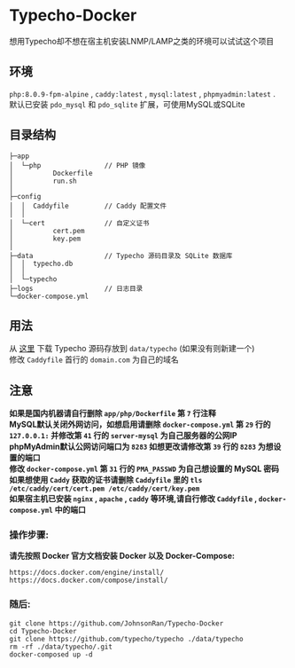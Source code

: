 # Typecho-Docker

想用Typecho却不想在宿主机安装LNMP/LAMP之类的环境可以试试这个项目

## 环境
`php:8.0.9-fpm-alpine` , `caddy:latest` , `mysql:latest` , `phpmyadmin:latest` .  
默认已安装 `pdo_mysql` 和 `pdo_sqlite` 扩展，可使用MySQL或SQLite

## 目录结构
```
├─app
│  └─php                // PHP 镜像
│          Dockerfile
│          run.sh
│
├─config
│  │  Caddyfile         // Caddy 配置文件
│  │
│  └─cert               // 自定义证书
│          cert.pem
│          key.pem
│
├─data                  // Typecho 源码目录及 SQLite 数据库
│  │  typecho.db
│  │
│  └─typecho
├─logs                  // 日志目录
└─docker-compose.yml
```

## 用法
从 [这里](https://github.com/typecho/typecho/archive/refs/heads/master.zip) 下载 Typecho 源码存放到 `data/typecho` (如果没有则新建一个)  
修改 `Caddyfile` 首行的 `domain.com` 为自己的域名  
## 注意
**如果是国内机器请自行删除 `app/php/Dockerfile` 第 `7` 行注释**  
**MySQL默认关闭外网访问，如想启用请删除 `docker-compose.yml` 第 `29` 行的 `127.0.0.1:` 并修改第 `41` 行的 `server-mysql` 为自己服务器的公网IP**  
**phpMyAdmin默认公网访问端口为 `8283` 如想更改请修改第 `39` 行的 `8283` 为想设置的端口**  
**修改 `docker-compose.yml` 第 `31` 行的 `PMA_PASSWD` 为自己想设置的 MySQL 密码**  
**如果想使用 `Caddy` 获取的证书请删除 `Caddyfile` 里的 `tls /etc/caddy/cert/cert.pem /etc/caddy/cert/key.pem`**  
**如果宿主机已安装 `nginx` , `apache` , `caddy` 等环境,请自行修改 `Caddyfile` , `docker-compose.yml` 中的端口**    

### 操作步骤:  
**请先按照 Docker 官方文档安装 Docker 以及 Docker-Compose:**  
```
https://docs.docker.com/engine/install/  
https://docs.docker.com/compose/install/  
```
### 随后:  
```
git clone https://github.com/JohnsonRan/Typecho-Docker
cd Typecho-Docker
git clone https://github.com/typecho/typecho ./data/typecho
rm -rf ./data/typecho/.git
docker-composed up -d
```
